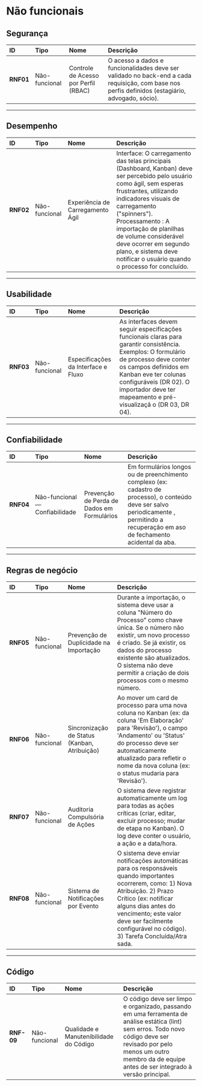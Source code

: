 # Não funcionais

## Segurança

| ID | Tipo | Nome | Descrição |
| :--- | :--- | :--- | :--- |
| **RNF01** | Não-funcional | Controle de Acesso por Perfil (RBAC) | O acesso a dados e funcionalidades deve ser validado no back-end a cada requisição, com base nos perfis definidos (estagiário, advogado, sócio). |

---

## Desempenho

| ID | Tipo | Nome | Descrição |
| :--- | :--- | :--- | :--- |
| **RNF02** | Não-funcional | Experiência de Carregamento Ágil | Interface: O carregamento das telas principais (Dashboard, Kanban) deve ser percebido pelo usuário como ágil, sem esperas frustrantes, utilizando indicadores visuais de carregamento ("spinners"). Processamento : A importação de planilhas de volume considerável deve ocorrer em segundo plano, e sistema deve notificar o usuário quando o processo for concluído. |

---

## Usabilidade

| ID | Tipo | Nome | Descrição |
| :--- | :--- | :--- | :--- |
| **RNF03** | Não-funcional | Especificações da Interface e Fluxo | As interfaces devem seguir especificações funcionais claras para garantir consistência. Exemplos: O formulário de processo deve conter os campos definidos em Kanban  eve ter colunas configuráveis (DR 02). O importador deve ter mapeamento e pré-visualizaçã o (DR 03, DR 04). |


---

## Confiabilidade

| ID | Tipo | Nome | Descrição |
| :--- | :--- | :--- | :--- |
| **RNF04** | Não-funcional — Confiabilidade | Prevenção de Perda de Dados em Formulários | Em formulários longos ou de preenchimento complexo (ex: cadastro de processo), o conteúdo deve ser salvo periodicamente , permitindo a recuperação em  aso de fechamento acidental da aba. |

---

## Regras de negócio

| ID | Tipo | Nome | Descrição |
| :--- | :--- | :--- | :--- |
| **RNF05** | Não-funcional | Prevenção de Duplicidade na Importação | Durante a importação, o sistema deve usar a coluna "Número do Processo" como chave única. Se o número não existir, um novo processo é criado. Se já existir, os dados do processo existente são atualizados. O sistema não deve permitir a criação de dois processos com o mesmo número. |
| **RNF06** | Não-funcional | Sincronização de Status (Kanban, Atribuição) | Ao mover um card de processo para uma nova coluna no Kanban (ex: da coluna 'Em Elaboração' para 'Revisão'), o campo 'Andamento' ou 'Status' do processo deve ser automaticamente atualizado para refletir o nome da nova coluna (ex: o status mudaria para 'Revisão'). |
| **RNF07** | Não-funcional | Auditoria Compulsória de Ações | O sistema deve registrar automaticamente um log para todas as ações críticas  (criar, editar, excluir processo; mudar de etapa no Kanban). O log deve conter o usuário, a ação e a data/hora. |
| **RNF08** | Não-funcional | Sistema de Notificações por Evento | O sistema deve enviar notificações automáticas para os responsáveis quando importantes ocorrerem, como: 1) Nova Atribuição. 2) Prazo Crítico (ex: notificar alguns dias antes do vencimento; este valor deve ser facilmente configurável no código). 3) Tarefa Concluída/Atra sada. |

---

## Código

| ID | Tipo | Nome | Descrição |
| :--- | :--- | :--- | :--- |
| **RNF-09** | Não-funcional | Qualidade e Manutenibilidade do Código | O código deve ser limpo e organizado, passando em uma ferramenta de análise estática (lint) sem erros. Todo novo código deve ser revisado por pelo menos um outro membro da de  equipe antes de ser integrado à versão principal. 